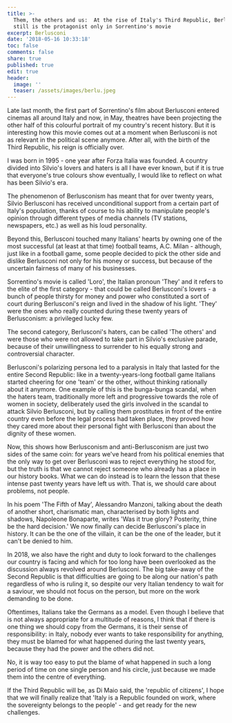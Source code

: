 ```yaml
---
title: >-
  Them, the others and us:  At the rise of Italy's Third Republic, Berlusconi
  still is the protagonist only in Sorrentino's movie
excerpt: Berlusconi
date: '2018-05-16 10:33:18'
toc: false
comments: false
share: true
published: true
edit: true
header:
  image: ''
  teaser: /assets/images/berlu.jpeg
---
```

Late last month, the first part of Sorrentino's film about Berlusconi entered cinemas all around Italy and now, in May, theatres have been projecting the other half of this colourful portrait of my country's recent history. But it is interesting how this movie comes out at a moment when Berlusconi is not as relevant in the political scene anymore. After all, with the birth of the Third Republic, his reign is officially over. 

I was born in 1995 - one year after Forza Italia was founded. A country divided into Silvio's lovers and haters is all I have ever known, but if it is true that everyone's true colours show eventually, I would like to reflect on what has been Silvio's era. 

The phenomenon of Berlusconism has meant that for over twenty years, Silvio Berlusconi has received unconditional support from a certain part of Italy's population, thanks of course to his ability to manipulate people's opinion through different types of media channels (TV stations, newspapers, etc.) as well as his loud personality. 

Beyond this, Berlusconi touched many Italians' hearts by owning one of the most successful (at least at that time) football teams, A.C. Milan - although, just like in a football game, some people decided to pick the other side and dislike Berlusconi not only for his money or success, but because of the uncertain fairness of many of his businesses. 

Sorrentino's movie is called 'Loro', the Italian pronoun 'They' and it refers to the elite of the first category - that could be called Berlusconi's lovers - a bunch of people thirsty for money and power who constituted a sort of court during Berlusconi's reign and lived in the shadow of his light. 'They' were the ones who really counted during these twenty years of Berlusconism: a privileged lucky few. 

The second category, Berlusconi's haters, can be called 'The others' and were those who were not allowed to take part in Silvio's exclusive parade, because of their unwillingness to surrender to his equally strong and controversial character. 

Berlusconi's polarizing persona led to a paralysis in Italy that lasted for the entire Second Republic: like in a twenty-years-long football game Italians started cheering for one 'team' or the other, without thinking rationally about it anymore. One example of this is the bunga-bunga scandal, when the haters team, traditionally more left and progressive towards the role of women in society, deliberately used the girls involved in the scandal to attack Silvio Berlusconi, but by calling them prostitutes in front of the entire country even before the legal process had taken place, they proved how they cared more about their personal fight with Berlusconi than about the dignity of these women. 



Now, this shows how Berlusconism and anti-Berlusconism are just two sides of the same coin: for years we've heard from his political enemies that the only way to get over Berlusconi was to reject everything he stood for, but the truth is that we cannot reject someone who already has a place in our history books. What we can do instead is to learn the lesson that these intense past twenty years have left us with. That is, we should care about problems, not people. 

In his poem 'The Fifth of May', Alessandro Manzoni, talking about the death of another short, charismatic man, characterised by both lights and shadows, Napoleone Bonaparte, writes 'Was it true glory? Posterity, thine be the hard decision.' We now finally can decide Berlusconi's place in history. It can be the one of the villain, it can be the one of the leader, but it can't be denied to him. 

In 2018, we also have the right and duty to look forward to the challenges our country is facing and which for too long have been overlooked as the discussion always revolved around Berlusconi. The big take-away of the Second Republic is that difficulties are going to be along our nation's path regardless of who is ruling it, so despite our very Italian tendency to wait for a saviour, we should not focus on the person, but more on the work demanding to be done. 

Oftentimes, Italians take the Germans as a model. Even though I believe that is not always appropriate for a multitude of reasons, I think that if there is one thing we should copy from the Germans, it is their sense of responsibility: in Italy, nobody ever wants to take responsibility for anything, they must be blamed for what happened during the last twenty years, because they had the power and the others did not. 

No, it is way too easy to put the blame of what happened in such a long period of time on one single person and his circle, just because we made them into the centre of everything. 

If the Third Republic will be, as Di Maio said, the 'republic of citizens', I hope that we will finally realize that 'Italy is a Republic founded on work, where the sovereignty belongs to the people'   - and get ready for the new challenges.

